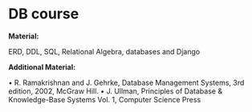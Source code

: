 # DB course
**Material:**

ERD, DDL, SQL, Relational Algebra, databases and Django

**Additional Material:**

• R. Ramakrishnan and J. Gehrke, Database Management Systems, 3rd edition, 2002, McGraw Hill.
• J. Ullman, Principles of Database & Knowledge-Base Systems Vol. 1, Computer Science Press
